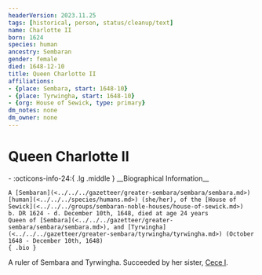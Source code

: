 ```yaml
---
headerVersion: 2023.11.25
tags: [historical, person, status/cleanup/text]
name: Charlotte II
born: 1624
species: human
ancestry: Sembaran
gender: female
died: 1648-12-10
title: Queen Charlotte II
affiliations:
- {place: Sembara, start: 1648-10}
- {place: Tyrwingha, start: 1648-10}
- {org: House of Sewick, type: primary}
dm_notes: none
dm_owner: none
---
```

# Queen Charlotte II
<div class="grid cards ext-narrow-margin ext-one-column" markdown>
- :octicons-info-24:{ .lg .middle } __Biographical Information__

    A [Sembaran](<../../../gazetteer/greater-sembara/sembara/sembara.md>) [human](<../../../species/humans.md>) (she/her), of the [House of Sewick](<../../../groups/sembaran-noble-houses/house-of-sewick.md>)  
    b. DR 1624 - d. December 10th, 1648, died at age 24 years  
    Queen of [Sembara](<../../../gazetteer/greater-sembara/sembara/sembara.md>), and [Tyrwingha](<../../../gazetteer/greater-sembara/tyrwingha/tyrwingha.md>) (October 1648 - December 10th, 1648)  
    { .bio }

</div>


A ruler of Sembara and Tyrwingha. Succeeded by her sister, [Cece I](<./cece-i.md>).

